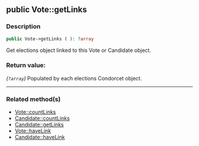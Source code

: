## public Vote::getLinks

### Description    

```php
public Vote->getLinks ( ): ?array
```

Get elections object linked to this Vote or Candidate object.
    

### Return value:   

*(```?array```)* Populated by each elections Condorcet object.


---------------------------------------

### Related method(s)      

* [Vote::countLinks](../Vote%20Class/public%20Vote--countLinks.md)    
* [Candidate::countLinks](../Candidate%20Class/public%20Candidate--countLinks.md)    
* [Candidate::getLinks](../Candidate%20Class/public%20Candidate--getLinks.md)    
* [Vote::haveLink](../Vote%20Class/public%20Vote--haveLink.md)    
* [Candidate::haveLink](../Candidate%20Class/public%20Candidate--haveLink.md)    
